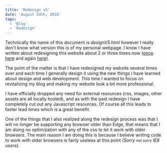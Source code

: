 ```yaml
---
title: 'Redesign v5'
date: 'August 24th, 2016'
tags:
  - 'Blog'
  - 'Redesign'
---
```


Technically the name of this document is <var>designV5.html</var> however I
really don't know what version this is of my personal webpage. I know I have
written about redesigning this website about 2 or three times now
(<a href="/post/Redesign" >once here</a> and again
<a href="/post/Weekend-Projects">here</a>).

The point of the matter is that I have redesigned my website several times over
and each time I generally design it using the new things I have learned about
design and web development. This time I wanted to focus on revitalizing my blog
and making my website look a bit more professional.

I have officially dropped any need for external resources (css, images, other
assets are all locally hosted), and as with the past redesign I have completely
cut out any Javascript resources. Of course all this leads to faster lead times
which is a great benefit.

One of the things that I also realized along the redesign process was that I
will no longer be supporting any browser older than Edge, that means that I am
doing no optimization with any of the css to let it work with older browsers.
The main reason I am doing this is because I believe writing code to work with
older browsers is fairly useless at this point <em>(Sorry <small>not
sorry</small> IE8 users)</em>.
